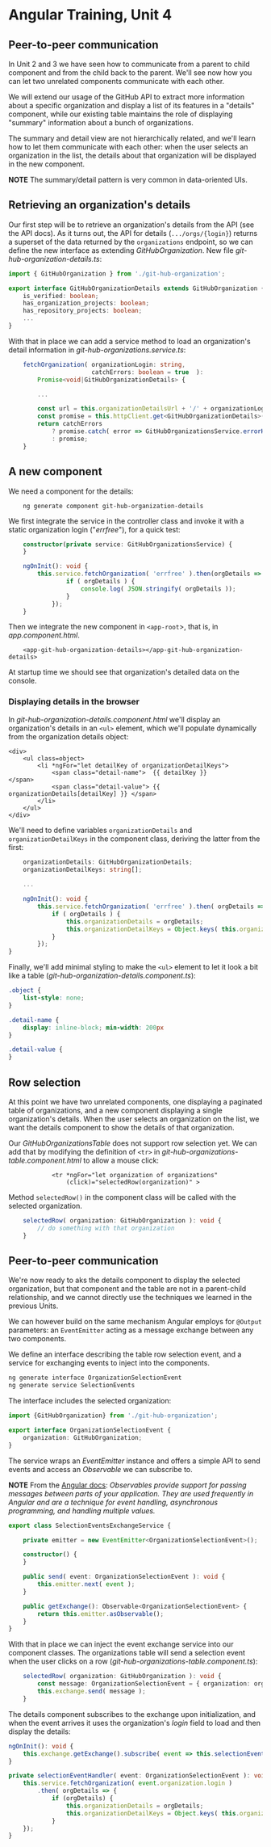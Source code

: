 # Angular Training, Unit 4

## Peer-to-peer communication

In Unit 2 and 3 we have seen how to communicate from a parent 
to child component and from the child back to the parent. 
We'll see now how you can let two unrelated components 
communicate with each other. 

We will extend our usage of the GitHub API to extract
more information about a specific organization and display 
a list of its features in a "details" component, 
while our existing table maintains the role of displaying 
"summary" information about a bunch of organizations. 

The summary and detail view are not hierarchically 
related, and we'll learn how to let them
communicate with each other: when the user selects 
an organization in the list, the details about that 
organization will be displayed in the new component.

**NOTE**   The summary/detail pattern is very common in data-oriented UIs.

## Retrieving an organization's details

Our first step will be to retrieve an organization's details 
from the API (see the API docs). 
As it turns out, the API for details (`.../orgs/{login}`) 
returns a superset of the data returned by the `organizations` 
endpoint, so we can define the new interface as extending 
_GitHubOrganization_.
New file _git-hub-organization-details.ts_:
```typescript
import { GitHubOrganization } from './git-hub-organization';

export interface GitHubOrganizationDetails extends GitHubOrganization {
    is_verified: boolean;
    has_organization_projects: boolean;
    has_repository_projects: boolean;
    ...
}
```
With that in place we can add a service method to load an 
organization's detail information in
_git-hub-organizations.service.ts_:
```typescript
    fetchOrganization( organizationLogin: string,
                       catchErrors: boolean = true  ): 
        Promise<void|GitHubOrganizationDetails> {

        ...

        const url = this.organizationDetailsUrl + '/' + organizationLogin;
        const promise = this.httpClient.get<GitHubOrganizationDetails>( url ).toPromise();
        return catchErrors
            ? promise.catch( error => GitHubOrganizationsService.errorHandler( error ))
            : promise;
    }
```

## A new component

We need a component for the details:
```
    ng generate component git-hub-organization-details
```
We first integrate the service in the controller class
and invoke it with a static organization login ("_errfree_"), 
for a quick test:
```typescript
    constructor(private service: GitHubOrganizationsService) {
    }

    ngOnInit(): void {
        this.service.fetchOrganization( 'errfree' ).then(orgDetails => {
                if ( orgDetails ) {
                    console.log( JSON.stringify( orgDetails ));
                }
            });
    }
```
Then we integrate the new component in `<app-root`>, that is, in _app.component.html_.
```angular2html
    <app-git-hub-organization-details></app-git-hub-organization-details>
```
At startup time we should see that organization's detailed 
data on the console.

### Displaying details in the browser

In _git-hub-organization-details.component.html_ we'll 
display an organization's details in an `<ul>` element, which
we'll populate dynamically from the organization details object:
```angular2html
<div>
    <ul class=object>
        <li *ngFor="let detailKey of organizationDetailKeys">
            <span class="detail-name">  {{ detailKey }}                      </span>
            <span class="detail-value"> {{ organizationDetails[detailKey] }} </span>
        </li>
    </ul>
</div>
```
We'll need to define variables `organizationDetails` and 
`organizationDetailKeys` in the component class, deriving the latter from 
the first:
```typescript
    organizationDetails: GitHubOrganizationDetails;
    organizationDetailKeys: string[];
    
    ...

    ngOnInit(): void {
        this.service.fetchOrganization( 'errfree' ).then( orgDetails => {
            if ( orgDetails ) {
                this.organizationDetails = orgDetails;
                this.organizationDetailKeys = Object.keys( this.organizationDetails );
            }
        });
}
```

Finally, we'll add minimal styling to make the `<ul>` element to let
it look a bit like a table (_git-hub-organization-details.component.ts_):
```css
.object {
    list-style: none;
}

.detail-name {
    display: inline-block; min-width: 200px
}

.detail-value {
}
```
## Row selection

At this point we have two unrelated components, one displaying
a paginated table of organizations, and a new component displaying
a single organization's details. When the user selects an organization
on the list, we want the details component to show
the details of that organization. 

Our _GitHubOrganizationsTable_ does not support row selection yet. We
can add that by modifying the definition of `<tr>` in 
_git-hub-organizations-table.component.html_ to allow a mouse click:
```angular2html
            <tr *ngFor="let organization of organizations"
                (click)="selectedRow(organization)" >
```
Method `selectedRow()` in the component class will be called with the
selected organization.
```typescript
    selectedRow( organization: GitHubOrganization ): void {
        // do something with that organization
    }
```

## Peer-to-peer communication

We're now ready to aks the details component to
display the selected organization, but that component and the table
are not in a parent-child relationship, and we cannot directly 
use the techniques we learned in the previous Units.

We can however build on the same mechanism Angular employs 
for `@Output` parameters: an `EventEmitter` acting as
a message exchange between any two components.

We define an interface describing the table row selection
event, and a service for exchanging events to inject into 
the components.
```bash
ng generate interface OrganizationSelectionEvent
ng generate service SelectionEvents
```
The interface includes the selected organization:
```typescript
import {GitHubOrganization} from './git-hub-organization';

export interface OrganizationSelectionEvent {
    organization: GitHubOrganization;
}
```
The service wraps an _EventEmitter_ instance and offers a simple
API to send events and access an _Observable_ we can subscribe to.

**NOTE** From the 
[Angular docs](https://angular.io/guide/observables):
_Observables provide support 
for passing messages between parts of your application. 
They are used frequently in Angular and are a technique 
for event handling, asynchronous programming, and 
handling multiple values._ 
```typescript
export class SelectionEventsExchangeService {

    private emitter = new EventEmitter<OrganizationSelectionEvent>();

    constructor() {
    }

    public send( event: OrganizationSelectionEvent ): void {
        this.emitter.next( event );
    }

    public getExchange(): Observable<OrganizationSelectionEvent> {
        return this.emitter.asObservable();
    }
}
```

With that in place we can inject the event exchange service into
our component classes. The organizations table will send a selection 
event when the user clicks on a row 
(_git-hub-organizations-table.component.ts_):
```typescript
    selectedRow( organization: GitHubOrganization ): void {
        const message: OrganizationSelectionEvent = { organization: organization };
        this.exchange.send( message );
    }
```
The details component subscribes to the exchange upon initialization,
and when the event arrives it uses the organization's _login_ field
to load and then display the details:
```typescript
ngOnInit(): void {
    this.exchange.getExchange().subscribe( event => this.selectionEventHandler( event ));
}

private selectionEventHandler( event: OrganizationSelectionEvent ): void {
    this.service.fetchOrganization( event.organization.login )
        .then( orgDetails => {
            if (orgDetails) {
                this.organizationDetails = orgDetails;
                this.organizationDetailKeys = Object.keys( this.organizationDetails );
            }
    });
}
```
